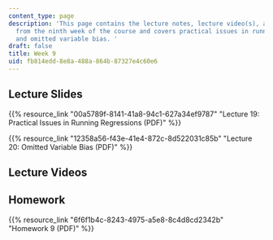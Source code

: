 ```yaml
---
content_type: page
description: 'This page contains the lecture notes, lecture video(s), and homework
  from the ninth week of the course and covers practical issues in running regressions
  and omitted variable bias. '
draft: false
title: Week 9
uid: fb814edd-8e8a-488a-864b-87327e4c60e6
---
```

## Lecture Slides

{{% resource_link "00a5789f-8141-41a8-94c1-627a34ef9787" "Lecture 19: Practical Issues in Running Regressions (PDF)" %}}

{{% resource_link "12358a56-f43e-41e4-872c-8d522031c85b" "Lecture 20: Omitted Variable Bias (PDF)" %}}

## Lecture Videos

## Homework

{{% resource_link "6f6f1b4c-8243-4975-a5e8-8c4d8cd2342b" "Homework 9 (PDF)" %}}